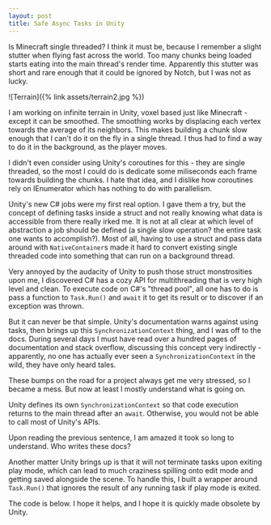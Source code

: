```yaml
---
layout: post
title: Safe Async Tasks in Unity
---
```


Is Minecraft single threaded? I think it must be, because I remember a slight stutter when flying fast across the world. Too many chunks being loaded starts eating into the main thread's render time. Apparently this stutter was short and rare enough that it could be ignored by Notch, but I was not as lucky.

![Terrain]({% link assets/terrain2.jpg %})

I am working on infinite terrain in Unity, voxel based just like Minecraft - except it can be smoothed. The smoothing works by displacing each vertex towards the average of its neighbors. This makes building a chunk slow enough that I can't do it on the fly in a single thread. I thus had to find a way to do it in the background, as the player moves.

I didn't even consider using Unity's coroutines for this - they are single threaded, so the most I could do is dedicate some miliseconds each frame towards building the chunks. I hate that idea, and I dislike how coroutines rely on IEnumerator which has nothing to do with parallelism.

Unity's new C# jobs were my first real option. I gave them a try, but the concept of defining tasks inside a struct and not really knowing what data is accessible from there really irked me. It is not at all clear at which level of abstraction a job should be defined (a single slow operation? the entire task one wants to accomplish?). Most of all, having to use a struct and pass data around with `NativeContainer`s made it hard to convert existing single threaded code into something that can run on a background thread.

Very annoyed by the audacity of Unity to push those struct monstrosities upon me, I discovered C# has a cozy API for multithreading that is very high level and clean. To execute code on C#'s "thread pool", all one has to do is pass a function to `Task.Run()` and `await` it to get its result or to discover if an exception was thrown.

But it can never be that simple. Unity's documentation warns against using tasks, then brings up this `SynchronizationContext` thing, and I was off to the docs. During several days I must have read over a hundred pages of documentation and stack overflow, discussing this concept very indirectly - apparently, no one has actually ever seen a `SynchronizationContext` in the wild, they have only heard tales.

These bumps on the road for a project always get me very stressed, so I became a mess. But now at least I mostly understand what is going on.

Unity defines its own `SynchronizationContext` so that code execution returns to the main thread after an `await`. Otherwise, you would not be able to call most of Unity's APIs.

Upon reading the previous sentence, I am amazed it took so long to understand. Who writes these docs?

Another matter Unity brings up is that it will not terminate tasks upon exiting play mode, which can lead to much craziness spilling onto edit mode and getting saved alongside the scene. To handle this, I built a wrapper around `Task.Run()` that ignores the result of any running task if play mode is exited.

The code is below. I hope it helps, and I hope it is quickly made obsolete by Unity.

<script src="https://gist.github.com/marcospgp/291a8239f5dcb1a326fad37d624f3630.js"></script>
